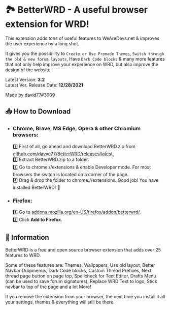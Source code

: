 🏞 BetterWRD - A useful browser extension for WRD!
===

This extension adds tons of useful features to WeAreDevs.net & improves the user experience by a long shot.

It gives you the possibility to `Create or Use Premade Themes`, `Switch through the old & new forum layouts`, Have `Dark Code blocks` & many more features that not only help improve your experience on WRD, but also improve the design of the website.

Latest Version: **3.2**\
Latest Ver. Release Date: **12/28/2021**

Made by david77#3909


## 📥 How to Download

- ### Chrome, Brave, MS Edge, Opera & other Chromium browsers:
  1️⃣ First of all, go ahead and download BetterWRD.zip from [github.com/davve77/BetterWRD/releases/latest](https://github.com/davve77/BetterWRD/releases/latest).\
  2️⃣ Extract BetterWRD.zip to a folder.\
  3️⃣ Go to chrome://extensions & enable Developer mode. For most browsers the switch is located on a corner of the page.\
  4️⃣ Drag & drop the folder to chrome://extensions. Good job! You have installed BetterWRD! 🎉

- ### Firefox:
  1️⃣ Go to [addons.mozilla.org/en-US/firefox/addon/betterwrd/](https://addons.mozilla.org/en-US/firefox/addon/betterwrd/).\
  2️⃣ Click **Add to Firefox**.
  
  
## 📃 Information
BetterWRD is a free and open source browser extension that adds over 25 features to WRD.

Some of these features are: Themes, Wallpapers, Use old layout, Better Navbar Dropmenus, Dark Code blocks, Custom Thread Prefixes, Next thread page button on page top, Spellcheck for Text Editor, Drafts Menu (can be used to save forum signatures), Replace WRD Text to logo, Stick navbar to top of the page and a lot More!

If you remove the extension from your browser, the next time you install it all your settings, themes & everything will still be there.
